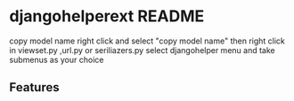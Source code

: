 # djangohelperext README

copy model name
right click and select "copy model name" then right click in viewset.py ,url.py or seriliazers.py select djangohelper menu and take submenus as your choice

## Features
